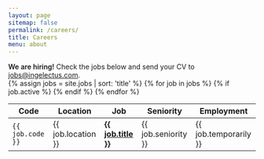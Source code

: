 ```yaml
---
layout: page
sitemap: false
permalink: /careers/
title: Careers
menu: about
---
```


<div class="alert alert-info text-center" role="alert">
  <div class="lead"><span style="font-weight: 600">We are hiring!</span> Check the jobs below and send your CV to <a href="mailto:jobs@ingelectus.com">jobs@ingelectus.com</a>.</div>
</div>


<table class="table table-sm table-hover table-responsive">
  <thead>
    <tr>
      <th>Code</th>
      <th>Location</th>
      <th>Job</th>
      <th>Seniority</th>
      <th>Employment</th>
    </tr>
  </thead>
  <tbody>
    {% assign jobs = site.jobs | sort: 'title' %}
    {% for job in jobs %}
      {% if job.active %}
        <tr>
          <td scope="row"><code>{{ job.code }}</code></td>
          <td>{{ job.location }}</td>
          <td><strong><a href="{{ job.url }}">{{ job.title }}</a></strong></td>
          <td>{{ job.seniority }}</td>
          <td>{{ job.temporarily }}</td>
        </tr>
      {% endif %}
    {% endfor %}
  </tbody>
</table>
